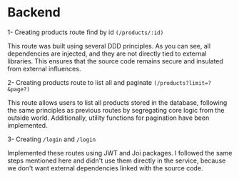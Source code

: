 # Backend

1- Creating products route find by id `(/products/:id)`

This route was built using several DDD principles. As you can see, all dependencies are injected, and they are not directly tied to external libraries. This ensures that the source code remains secure and insulated from external influences.

2- Creating products route to list all and paginate `(/products?limit=?&page?)`

This route allows users to list all products stored in the database, following the same principles as previous routes by segregating core logic from the outside world. Additionally, utility functions for pagination have been implemented.

3- Creating `/login` and `/login`

Implemented these routes using JWT and Joi packages. I followed the same steps mentioned here and didn't use them directly in the service, because we don't want external dependencies linked with the source code.
